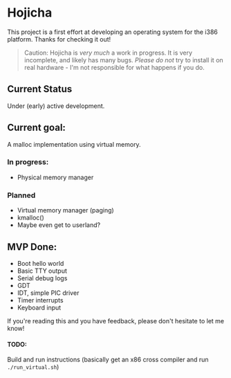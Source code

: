 # Hojicha
This project is a first effort at developing an operating system for the i386 platform. Thanks for checking it out!

> Caution: Hojicha is _very much_ a work in progress. It is very incomplete, and likely has many bugs. _Please do not_
> try to install it on real hardware - I'm not responsible for what happens if you do.

## Current Status
Under (early) active development.

## Current goal:
A malloc implementation using virtual memory.
### In progress:
- Physical memory manager
### Planned
- Virtual memory manager (paging)
- kmalloc()
- Maybe even get to userland?

## MVP Done:
- Boot hello world
- Basic TTY output
- Serial debug logs
- GDT
- IDT, simple PIC driver
- Timer interrupts
- Keyboard input

If you're reading this and you have feedback, please don't hesitate to let me know!

#### TODO:
Build and run instructions (basically get an x86 cross compiler and run `./run_virtual.sh`)
